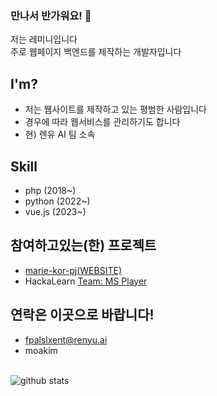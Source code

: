 ### 만나서 반가워요! 👋

저는 레미니입니다<br>
주로 웹페이지 백엔드를 제작하는 개발자입니다<br>

## I'm?
- 저는 웹사이트를 제작하고 있는 평범한 사람입니다
- 경우에 따라 웹서비스를 관리하기도 합니다
- 현) 렌유 AI 팀 소속

## Skill
- php (2018~)
- python (2022~)
- vue.js (2023~)

## 참여하고있는(한) 프로젝트
- [marie-kor-pj(WEBSITE)](https://github.com/marie-kor-pj)
- HackaLearn [Team: MS Player](https://github.com/devrel-kr/HackaLearn/blob/main/teams/MS%20Player.md)

## 연락은 이곳으로 바랍니다!
- fpalslxent@renyu.ai
- moakim

<br>![github stats](https://github-readme-stats.vercel.app/api?username=fpalslxent&show_icons=true&theme=dark)
